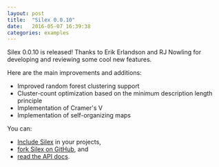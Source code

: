 ```yaml
---
layout: post
title:  "Silex 0.0.10"
date:   2016-05-07 16:39:38
categories: examples
---
```


Silex 0.0.10 is released!  Thanks to Erik Erlandson and RJ Nowling for developing and reviewing some cool new features.

Here are the main improvements and additions:

* Improved random forest clustering support
* Cluster-count optimization based on the minimum description length principle
* Implementation of Cramer's V
* Implementation of self-organizing maps

You can:

* [Include Silex](http://silex.freevariable.com/coordinates/) in your projects,
* [fork Silex on GitHub](https://github.com/willb/silex), and
* [read the API docs](http://silex.freevariable.com/latest/api/).